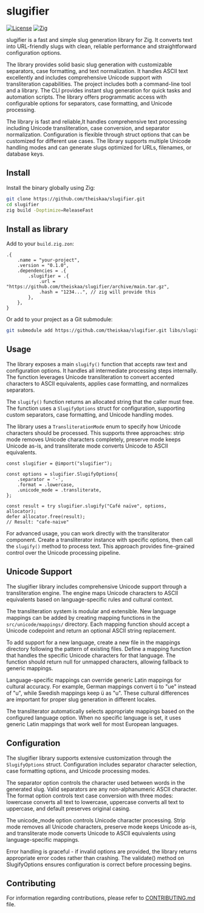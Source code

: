 # slugifier

<p align="center">

[![License](https://img.shields.io/badge/license-MIT-blue.svg)](LICENSE)
[![Zig](https://img.shields.io/badge/zig-0.13-orange.svg)](https://ziglang.org/)

</p>

slugifier is a fast and simple slug generation library for Zig. It converts text into URL-friendly slugs with clean, reliable performance and straightforward configuration options.

The library provides solid basic slug generation with customizable separators, case formatting, and text normalization. It handles ASCII text excellently and includes comprehensive Unicode support with transliteration capabilities. The project includes both a command-line tool and a library. The CLI provides instant slug generation for quick tasks and automation scripts. The library offers programmatic access with configurable options for separators, case formatting, and Unicode processing.

The library is fast and reliable,It handles comprehensive text processing including Unicode transliteration, case conversion, and separator normalization. Configuration is flexible through struct options that can be customized for different use cases. The library supports multiple Unicode handling modes and can generate slugs optimized for URLs, filenames, or database keys.

## Install

Install the binary globally using Zig:

```bash
git clone https://github.com/theiskaa/slugifier.git
cd slugifier
zig build -Doptimize=ReleaseFast
```

## Install as library

Add to your `build.zig.zon`:

```zig
.{
    .name = "your-project",
    .version = "0.1.0",
    .dependencies = .{
        .slugifier = .{
            .url = "https://github.com/theiskaa/slugifier/archive/main.tar.gz",
            .hash = "1234...", // zig will provide this
        },
    },
}
```

Or add to your project as a Git submodule:

```bash
git submodule add https://github.com/theiskaa/slugifier.git libs/slugifier
```

## Usage
The library exposes a main `slugify()` function that accepts raw text and configuration options. It handles all intermediate processing steps internally. The function leverages Unicode transliteration to convert accented characters to ASCII equivalents, applies case formatting, and normalizes separators.

The `slugify()` function returns an allocated string that the caller must free. The function uses a `SlugifyOptions` struct for configuration, supporting custom separators, case formatting, and Unicode handling modes.

The library uses a `TransliterationMode` enum to specify how Unicode characters should be processed. This supports three approaches: strip mode removes Unicode characters completely, preserve mode keeps Unicode as-is, and transliterate mode converts Unicode to ASCII equivalents.

```zig
const slugifier = @import("slugifier");

const options = slugifier.SlugifyOptions{
    .separator = '-',
    .format = .lowercase,
    .unicode_mode = .transliterate,
};

const result = try slugifier.slugify("Café naïve", options, allocator);
defer allocator.free(result);
// Result: "cafe-naive"
```

For advanced usage, you can work directly with the transliterator component. Create a transliterator instance with specific options, then call the `slugify()` method to process text. This approach provides fine-grained control over the Unicode processing pipeline.

## Unicode Support

The slugifier library includes comprehensive Unicode support through a transliteration engine. The engine maps Unicode characters to ASCII equivalents based on language-specific rules and cultural context.

The transliteration system is modular and extensible. New language mappings can be added by creating mapping functions in the `src/unicode/mappings/` directory. Each mapping function should accept a Unicode codepoint and return an optional ASCII string replacement.

To add support for a new language, create a new file in the mappings directory following the pattern of existing files. Define a mapping function that handles the specific Unicode characters for that language. The function should return null for unmapped characters, allowing fallback to generic mappings.

Language-specific mappings can override generic Latin mappings for cultural accuracy. For example, German mappings convert ü to "ue" instead of "u", while Swedish mappings keep ü as "u". These cultural differences are important for proper slug generation in different locales.

The transliterator automatically selects appropriate mappings based on the configured language option. When no specific language is set, it uses generic Latin mappings that work well for most European languages.

## Configuration

The slugifier library supports extensive customization through the `SlugifyOptions` struct. Configuration includes separator character selection, case formatting options, and Unicode processing modes.

The separator option controls the character used between words in the generated slug. Valid separators are any non-alphanumeric ASCII character. The format option controls text case conversion with three modes: lowercase converts all text to lowercase, uppercase converts all text to uppercase, and default preserves original casing.

The unicode_mode option controls Unicode character processing. Strip mode removes all Unicode characters, preserve mode keeps Unicode as-is, and transliterate mode converts Unicode to ASCII equivalents using language-specific mappings.

Error handling is graceful - if invalid options are provided, the library returns appropriate error codes rather than crashing. The validate() method on SlugifyOptions ensures configuration is correct before processing begins.

## Contributing
For information regarding contributions, please refer to [CONTRIBUTING.md](CONTRIBUTING.md) file.
